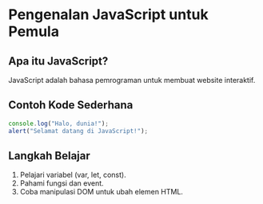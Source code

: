# Pengenalan JavaScript untuk Pemula

## Apa itu JavaScript?
JavaScript adalah bahasa pemrograman untuk membuat website interaktif.

## Contoh Kode Sederhana
```javascript
console.log("Halo, dunia!");
alert("Selamat datang di JavaScript!");
```

## Langkah Belajar
1. Pelajari variabel (var, let, const).
2. Pahami fungsi dan event.
3. Coba manipulasi DOM untuk ubah elemen HTML.